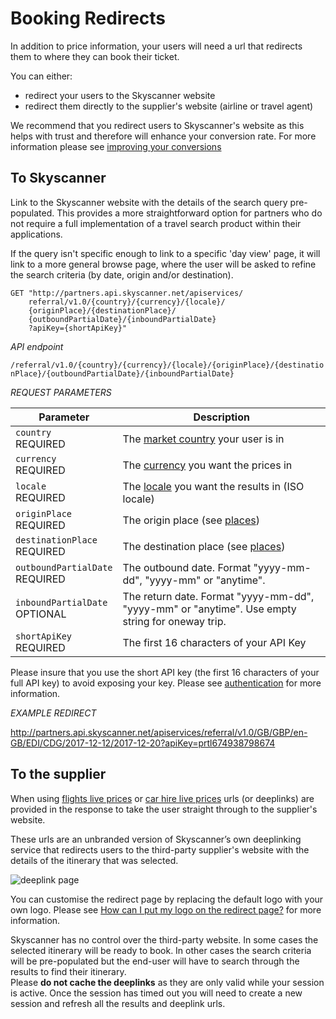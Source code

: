 # Booking Redirects

In addition to price information, your users will need a url that redirects them to where they can book their ticket. 

You can either:

* redirect your users to the Skyscanner website 
* redirect them directly to the supplier's website (airline or travel agent)

<aside class="notice" >
  We recommend that you redirect users to Skyscanner's website as this helps with trust and therefore will enhance your conversion rate. For more information please see <a href="#improving-your-conversions">improving your conversions</a>

</aside>

## To Skyscanner

Link to the Skyscanner website with the details of the search query pre-populated. This provides a more straightforward option for partners who do not require a full implementation of a travel search product within their applications.

If the query isn't specific enough to link to a specific 'day view' page, it will link to a more general browse page, where the user will be asked to refine the search criteria (by date, origin and/or destination).


```shell
GET "http://partners.api.skyscanner.net/apiservices/
    referral/v1.0/{country}/{currency}/{locale}/
    {originPlace}/{destinationPlace}/
    {outboundPartialDate}/{inboundPartialDate}
    ?apiKey={shortApiKey}"
```
*API endpoint*

`/referral/v1.0/{country}/{currency}/{locale}/{originPlace}/{destinationPlace}/{outboundPartialDate}/{inboundPartialDate}`

*REQUEST PARAMETERS*

Parameter | Description |
--------- | ------- |
| ```country``` <br><span class="required">REQUIRED</span> | The [market country](#markets) your user is in |
| ```currency``` <br><span class="required">REQUIRED</span> | The [currency](#currencies) you want the prices in |
| ```locale``` <br><span class="required">REQUIRED</span> | The [locale](#locales) you want the results in (ISO locale) |
| ```originPlace``` <br><span class="required">REQUIRED</span> | The origin place (see [places](#places)) |
| ```destinationPlace``` <br><span class="required">REQUIRED</span> | The destination place (see [places](#places)) |
| ```outboundPartialDate``` <br><span class="required">REQUIRED</span> | The outbound date. Format "yyyy-mm-dd", "yyyy-mm" or "anytime". |
| ```inboundPartialDate``` <br><span class="optional">OPTIONAL</span> | The return date. Format "yyyy-mm-dd", "yyyy-mm" or "anytime". Use empty string for oneway trip. |
```shortApiKey``` <br><span class="required">REQUIRED</span> | The first 16 characters of your API Key |


<aside class="warning">
  Please insure that you use the short API key (the first 16 characters of your full API key) to avoid exposing your key. Please see <a href="#authentication">authentication</a> for more information.

</aside>

*EXAMPLE REDIRECT*

<a href="http://partners.api.skyscanner.net/apiservices/referral/v1.0/GB/GBP/en-GB/EDI/CDG/2014-12-12/2014-12-20?apiKey=prtl674938798674" target="_blank">http://partners.api.skyscanner.net/apiservices/referral/v1.0/GB/GBP/en-GB/EDI/CDG/2017-12-12/2017-12-20?apiKey=prtl674938798674</a>



## To the supplier


When using [flights live prices](#flights-live-prices) or [car hire live prices](#car-hire-live-prices) urls (or deeplinks) are provided in the response to take the user straight through to the supplier's website.

These urls are an unbranded version of Skyscanner’s own deeplinking service that redirects users to the third-party supplier's website with the details of the itinerary that was selected. 

![deeplink page](/images/deeplink.png)

You can customise the redirect page by replacing the default logo with your own logo. Please see [How can I put my logo on the redirect page?](https://support.business.skyscanner.net/hc/en-us/articles/208180985-How-can-I-put-my-logo-on-the-redirect-page-) for more information.

<aside class="notice">
Skyscanner has no control over the third-party website. In some cases the selected itinerary will be ready to book. In other cases the search criteria will be pre-populated but the end-user will have to search through the results to find their itinerary.
</aside>

<aside class="warning">
Please <b>do not cache the deeplinks</b> as they are only valid while your session is active. Once the session has timed out you will need to create a new session and refresh all the results and deeplink urls. 
</aside>  